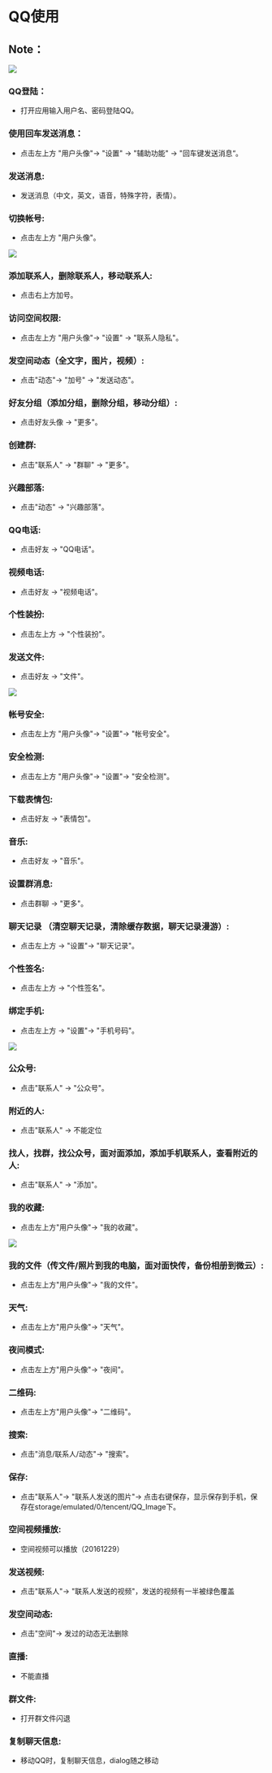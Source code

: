 # QQ使用
## Note： 

![](https://github.com/openthos/community-analysis/blob/master/pic/using-instractions-pic/qq.png)

### QQ登陆：  
- 打开应用输入用户名、密码登陆QQ。

### 使用回车发送消息：  
- 点击左上方 "用户头像"-> "设置" -> "辅助功能" -> "回车键发送消息“。

### 发送消息:
- 发送消息（中文，英文，语音，特殊字符，表情）。

### 切换帐号:
- 点击左上方 "用户头像"。

![](https://github.com/openthos/community-analysis/blob/master/pic/using-instractions-pic/qq_contact.jpg) 

### 添加联系人，删除联系人，移动联系人:
- 点击右上方加号。

### 访问空间权限:
- 点击左上方 "用户头像"-> "设置" -> "联系人隐私"。

### 发空间动态（全文字，图片，视频）:
- 点击"动态"-> "加号" -> "发送动态"。

### 好友分组（添加分组，删除分组，移动分组）:
- 点击好友头像 -> "更多"。

### 创建群:
- 点击"联系人" -> "群聊" -> "更多"。

### 兴趣部落:
- 点击"动态" -> "兴趣部落"。

### QQ电话:
- 点击好友 -> "QQ电话"。

### 视频电话:
- 点击好友 -> "视频电话"。

### 个性装扮: 
- 点击左上方 -> "个性装扮"。

### 发送文件:
- 点击好友 -> "文件"。

![](https://github.com/openthos/community-analysis/blob/master/pic/using-instractions-pic/qq_slidemenu.jpg)

### 帐号安全:
- 点击左上方 "用户头像"-> "设置"-> "帐号安全"。

### 安全检测: 
- 点击左上方 "用户头像"-> "设置"-> "安全检测"。

### 下载表情包:
- 点击好友 -> "表情包"。

### 音乐:
- 点击好友 -> "音乐"。

### 设置群消息:
- 点击群聊 -> "更多"。

### 聊天记录 （清空聊天记录，清除缓存数据，聊天记录漫游）:
- 点击左上方 -> "设置"-> "聊天记录"。

### 个性签名:
- 点击左上方 -> "个性签名"。

### 绑定手机:
- 点击左上方 -> "设置"-> "手机号码"。

![](https://github.com/openthos/community-analysis/blob/master/pic/using-instractions-pic/qq_public.jpg) 

### 公众号: 
- 点击"联系人" -> "公众号"。

### 附近的人:
- 点击"联系人" -> 不能定位
### 找人，找群，找公众号，面对面添加，添加手机联系人，查看附近的人:
- 点击"联系人" -> "添加"。

### 我的收藏:
- 点击左上方"用户头像"-> "我的收藏"。

![](https://github.com/openthos/community-analysis/blob/master/pic/using-instractions-pic/qq_status.jpg) 

### 我的文件（传文件/照片到我的电脑，面对面快传，备份相册到微云）:
- 点击左上方"用户头像"-> "我的文件"。

### 天气:
- 点击左上方"用户头像"-> "天气"。

### 夜间模式:
- 点击左上方"用户头像"-> "夜间"。

### 二维码:
- 点击左上方"用户头像"-> "二维码"。

### 搜索:
- 点击"消息/联系人/动态"-> "搜索"。

### 保存:
- 点击"联系人"-> "联系人发送的图片"-> 点击右键保存，显示保存到手机，保存在storage/emulated/0/tencent/QQ_Image下。

### 空间视频播放:
- 空间视频可以播放（20161229）

### 发送视频:
- 点击"联系人"-> "联系人发送的视频"，发送的视频有一半被绿色覆盖 

### 发空间动态:
- 点击"空间"-> 发过的动态无法删除

### 直播:
- 不能直播

### 群文件:
- 打开群文件闪退

### 复制聊天信息:
- 移动QQ时，复制聊天信息，dialog随之移动



